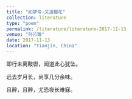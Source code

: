 ```yaml
---
title: "如梦令·又道樱花"
collection: literature
type: "poem"
permalink: /literature/literature-2017-11-13
venue: "孙沁璇"
date: 2017-11-13
location: "Tianjin, China"
---
```



即行未离鞍辔，闻道此心犹坠。

远去岁月长，尚享几分余味。

且醉，且醉，尤恐夜长难寐。
